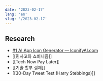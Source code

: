```yaml
---
date: '2023-02-17'
lang: 'en'
slug: '/2023-02-17'
---
```


## Research

- [#1 AI App Icon Generator — IconifyAI.com](https://www.iconifyai.com/)
- [[민사고와 쇼비니즘]]
- [[Tech Now Pay Later]]
- [[기술 할부 결제]]
- [[30-Day Tweet Test (Harry Stebbings)]]

